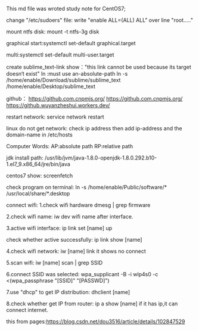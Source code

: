 This md file was wroted study note for CentOS7;

change "/etc/sudoers" file:
write "enable ALL=(ALL)		ALL" 
over line  "root....." 

mount ntfs disk:
mount -t ntfs-3g disk

graphical start:systemctl set-default graphical.target

multi:systemctl set-default multi-user.target

create sublime_text-link show："this link cannot be used because its target doesn‘t exist"
ln :must use an-absolute-path
ln -s /home/enable/Download/sublime/sublime_text /home/enable/Desktop/sublime_text

github：
https://github.com.cnpmjs.org/
https://github.com.cnpmjs.org/
https://github.wuyanzheshui.workers.dev/

restart network:
service network restart

linux do not get network:
check ip address 
then add ip-address and the domain-name in /etc/hosts



Computer Words:
AP:absolute path
RP:relative path

jdk install path:
/usr/lib/jvm/java-1.8.0-openjdk-1.8.0.292.b10-1.el7_9.x86_64/jre/bin/java

centos7 show:
screenfetch


check program on terminal:
ln -s /home/enable/Public/software/* /usr/local/share/*.desktop

connect wifi:
1.check wifi hardware
dmesg | grep firmware

2.check wifi name:
iw dev
wifi name after interface.

3.active wifi interface:
ip link set [name] up

check whether active successfully:
ip link show [name]

4.check wifi network:
iw [name] link
it shows no connect

5.scan wifi:
iw [name] scan | grep SSID

6.connect SSID was selected:
wpa_supplicant -B -i wlp4s0 -c <(wpa_passphrase "[SSID]" "[PASSWD]")

7.use "dhcp" to get IP distribution:
dhclient [name]

8.check whether get IP from router:
ip a show [name]
if it has ip,it can connect internet.

this from pages:https://blog.csdn.net/dou3516/article/details/102847529
